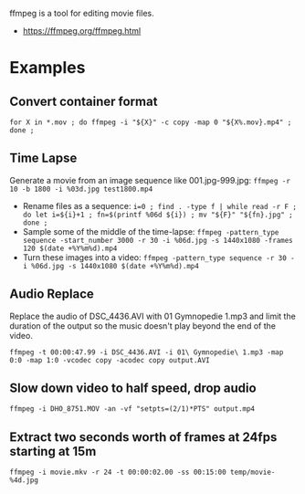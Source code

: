 ffmpeg is a tool for editing movie files.

- <https://ffmpeg.org/ffmpeg.html>

# Examples

## Convert container format

```
for X in *.mov ; do ffmpeg -i "${X}" -c copy -map 0 "${X%.mov}.mp4" ; done ;
```

## Time Lapse

Generate a movie from an image sequence like 001.jpg-999.jpg: `ffmpeg -r 10 -b 1800 -i %03d.jpg test1800.mp4`

- Rename files as a sequence: `i=0 ; find . -type f | while read -r F ; do let i=${i}+1 ; fn=$(printf %06d ${i}) ; mv "${F}" "${fn}.jpg" ; done ;`
- Sample some of the middle of the time-lapse: `ffmpeg -pattern_type sequence -start_number 3000 -r 30 -i %06d.jpg -s 1440x1080 -frames 120 $(date +%Y%m%d).mp4`
- Turn these images into a video: `ffmpeg -pattern_type sequence -r 30 -i %06d.jpg -s 1440x1080 $(date +%Y%m%d).mp4`

## Audio Replace

Replace the audio of DSC_4436.AVI with 01 Gymnopedie 1.mp3 and limit the duration of the output so the music doesn't play beyond the end of the video.

`ffmpeg -t 00:00:47.99 -i DSC_4436.AVI -i 01\ Gymnopedie\ 1.mp3 -map 0:0 -map 1:0 -vcodec copy -acodec copy output.AVI`

## Slow down video to half speed, drop audio

`ffmpeg -i DHO_8751.MOV -an -vf "setpts=(2/1)*PTS" output.mp4`

## Extract two seconds worth of frames at 24fps starting at 15m

`ffmpeg -i movie.mkv -r 24 -t 00:00:02.00 -ss 00:15:00 temp/movie-%4d.jpg`

